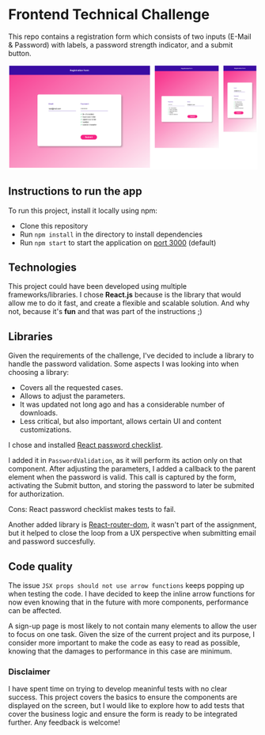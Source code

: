 # Frontend Technical Challenge

This repo contains a registration form which consists of two inputs (E-Mail & Password) with labels, a password strength indicator, and a submit button.

![Preview formats](./public/preview-formats.png "Preview formats" )

## Instructions to run the app
To run this project, install it locally using npm:

* Clone this repository
* Run `npm install` in the directory to install dependencies
* Run `npm start` to start the application on [port 3000](http://localhost:3000) (default)

## Technologies
This project could have been developed using multiple frameworks/libraries. I chose __React.js__ because is the library that would allow me to do it fast, and create a flexible and scalable solution. And why not, because it's __fun__ and that was part of the instructions ;)


## Libraries
Given the requirements of the challenge, I've decided to include a library to handle the password validation.
Some aspects I was looking into when choosing a library:

* Covers all the requested cases.
* Allows to adjust the parameters.
* It was updated not long ago and has a considerable number of downloads.
* Less critical, but also important, allows certain UI and content customizations.

I chose and installed [React password checklist](https://www.npmjs.com/package/react-password-checklist).

I added it in `PasswordValidation`, as it will perform its action only on that component.
After adjusting the parameters, I added a callback to the parent element when the password is valid. This call is captured by the form, activating the Submit button, and storing the password to later be submited for authorization.

Cons: React password checklist makes tests to fail.

Another added library is [React-router-dom](https://www.npmjs.com/package/react-router-dom), it wasn't part of the assignment, but it helped to close the loop from a UX perspective when submitting email and password succesfully. 

## Code quality
The issue `JSX props should not use arrow functions` keeps popping up when testing the code. I have decided to keep the inline arrow functions for now even knowing that in the future with more components, performance can be affected.

A sign-up page is most likely to not contain many elements to allow the user to focus on one task.
Given the size of the current project and its purpose, I consider more important to make the code as easy to read as possible, knowing that the damages to performance in this case are minimum.

### Disclaimer
I have spent time on trying to develop meaninful tests with no clear success. This project covers the basics to ensure the components are displayed on the screen, but I would like to explore how to add tests that cover the business logic and ensure the form is ready to be integrated further. Any feedback is welcome!